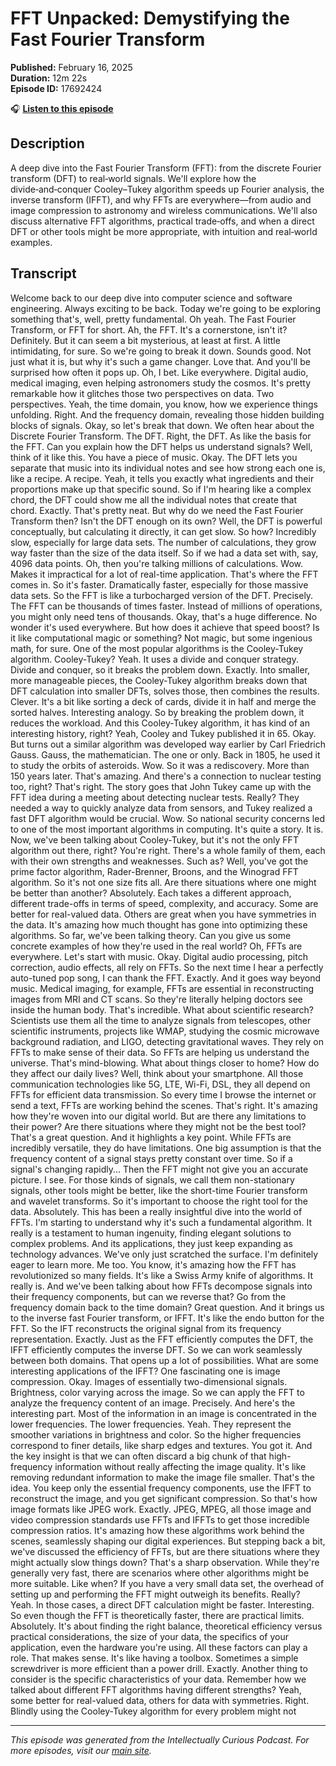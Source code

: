 # FFT Unpacked: Demystifying the Fast Fourier Transform

**Published:** February 16, 2025  
**Duration:** 12m 22s  
**Episode ID:** 17692424

🎧 **[Listen to this episode](https://intellectuallycurious.buzzsprout.com/2529712/episodes/17692424-fft-unpacked-demystifying-the-fast-fourier-transform)**

## Description

A deep dive into the Fast Fourier Transform (FFT): from the discrete Fourier transform (DFT) to real‑world signals. We'll explore how the divide‑and‑conquer Cooley–Tukey algorithm speeds up Fourier analysis, the inverse transform (IFFT), and why FFTs are everywhere—from audio and image compression to astronomy and wireless communications. We'll also discuss alternative FFT algorithms, practical trade‑offs, and when a direct DFT or other tools might be more appropriate, with intuition and real‑world examples.

## Transcript

Welcome back to our deep dive into computer science and software engineering. Always exciting to be back. Today we're going to be exploring something that's, well, pretty fundamental. Oh yeah. The Fast Fourier Transform, or FFT for short. Ah, the FFT. It's a cornerstone, isn't it? Definitely. But it can seem a bit mysterious, at least at first. A little intimidating, for sure. So we're going to break it down. Sounds good. Not just what it is, but why it's such a game changer. Love that. And you'll be surprised how often it pops up. Oh, I bet. Like everywhere. Digital audio, medical imaging, even helping astronomers study the cosmos. It's pretty remarkable how it glitches those two perspectives on data. Two perspectives. Yeah, the time domain, you know, how we experience things unfolding. Right. And the frequency domain, revealing those hidden building blocks of signals. Okay, so let's break that down. We often hear about the Discrete Fourier Transform. The DFT. Right, the DFT. As like the basis for the FFT. Can you explain how the DFT helps us understand signals? Well, think of it like this. You have a piece of music. Okay. The DFT lets you separate that music into its individual notes and see how strong each one is, like a recipe. A recipe. Yeah, it tells you exactly what ingredients and their proportions make up that specific sound. So if I'm hearing like a complex chord, the DFT could show me all the individual notes that create that chord. Exactly. That's pretty neat. But why do we need the Fast Fourier Transform then? Isn't the DFT enough on its own? Well, the DFT is powerful conceptually, but calculating it directly, it can get slow. So how? Incredibly slow, especially for large data sets. The number of calculations, they grow way faster than the size of the data itself. So if we had a data set with, say, 4096 data points. Oh, then you're talking millions of calculations. Wow. Makes it impractical for a lot of real-time application. That's where the FFT comes in. So it's faster. Dramatically faster, especially for those massive data sets. So the FFT is like a turbocharged version of the DFT. Precisely. The FFT can be thousands of times faster. Instead of millions of operations, you might only need tens of thousands. Okay, that's a huge difference. No wonder it's used everywhere. But how does it achieve that speed boost? Is it like computational magic or something? Not magic, but some ingenious math, for sure. One of the most popular algorithms is the Cooley-Tukey algorithm. Cooley-Tukey? Yeah. It uses a divide and conquer strategy. Divide and conquer, so it breaks the problem down. Exactly. Into smaller, more manageable pieces, the Cooley-Tukey algorithm breaks down that DFT calculation into smaller DFTs, solves those, then combines the results. Clever. It's a bit like sorting a deck of cards, divide it in half and merge the sorted halves. Interesting analogy. So by breaking the problem down, it reduces the workload. And this Cooley-Tukey algorithm, it has kind of an interesting history, right? Yeah, Cooley and Tukey published it in 65. Okay. But turns out a similar algorithm was developed way earlier by Carl Friedrich Gauss. Gauss, the mathematician. The one or only. Back in 1805, he used it to study the orbits of asteroids. Wow. So it was a rediscovery. More than 150 years later. That's amazing. And there's a connection to nuclear testing too, right? That's right. The story goes that John Tukey came up with the FFT idea during a meeting about detecting nuclear tests. Really? They needed a way to quickly analyze data from sensors, and Tukey realized a fast DFT algorithm would be crucial. Wow. So national security concerns led to one of the most important algorithms in computing. It's quite a story. It is. Now, we've been talking about Cooley-Tukey, but it's not the only FFT algorithm out there, right? You're right. There's a whole family of them, each with their own strengths and weaknesses. Such as? Well, you've got the prime factor algorithm, Rader-Brenner, Broons, and the Winograd FFT algorithm. So it's not one size fits all. Are there situations where one might be better than another? Absolutely. Each takes a different approach, different trade-offs in terms of speed, complexity, and accuracy. Some are better for real-valued data. Others are great when you have symmetries in the data. It's amazing how much thought has gone into optimizing these algorithms. So far, we've been talking theory. Can you give us some concrete examples of how they're used in the real world? Oh, FFTs are everywhere. Let's start with music. Okay. Digital audio processing, pitch correction, audio effects, all rely on FFTs. So the next time I hear a perfectly auto-tuned pop song, I can thank the FFT. Exactly. And it goes way beyond music. Medical imaging, for example, FFTs are essential in reconstructing images from MRI and CT scans. So they're literally helping doctors see inside the human body. That's incredible. What about scientific research? Scientists use them all the time to analyze signals from telescopes, other scientific instruments, projects like WMAP, studying the cosmic microwave background radiation, and LIGO, detecting gravitational waves. They rely on FFTs to make sense of their data. So FFTs are helping us understand the universe. That's mind-blowing. What about things closer to home? How do they affect our daily lives? Well, think about your smartphone. All those communication technologies like 5G, LTE, Wi-Fi, DSL, they all depend on FFTs for efficient data transmission. So every time I browse the internet or send a text, FFTs are working behind the scenes. That's right. It's amazing how they're woven into our digital world. But are there any limitations to their power? Are there situations where they might not be the best tool? That's a great question. And it highlights a key point. While FFTs are incredibly versatile, they do have limitations. One big assumption is that the frequency content of a signal stays pretty constant over time. So if a signal's changing rapidly... Then the FFT might not give you an accurate picture. I see. For those kinds of signals, we call them non-stationary signals, other tools might be better, like the short-time Fourier transform and wavelet transforms. So it's important to choose the right tool for the data. Absolutely. This has been a really insightful dive into the world of FFTs. I'm starting to understand why it's such a fundamental algorithm. It really is a testament to human ingenuity, finding elegant solutions to complex problems. And its applications, they just keep expanding as technology advances. We've only just scratched the surface. I'm definitely eager to learn more. Me too. You know, it's amazing how the FFT has revolutionized so many fields. It's like a Swiss Army knife of algorithms. It really is. And we've been talking about how FFTs decompose signals into their frequency components, but can we reverse that? Go from the frequency domain back to the time domain? Great question. And it brings us to the inverse fast Fourier transform, or IFFT. It's like the endo button for the FFT. So the IFT reconstructs the original signal from its frequency representation. Exactly. Just as the FFT efficiently computes the DFT, the IFFT efficiently computes the inverse DFT. So we can work seamlessly between both domains. That opens up a lot of possibilities. What are some interesting applications of the IFFT? One fascinating one is image compression. Okay. Images of essentially two-dimensional signals. Brightness, color varying across the image. So we can apply the FFT to analyze the frequency content of an image. Precisely. And here's the interesting part. Most of the information in an image is concentrated in the lower frequencies. The lower frequencies. Yeah. They represent the smoother variations in brightness and color. So the higher frequencies correspond to finer details, like sharp edges and textures. You got it. And the key insight is that we can often discard a big chunk of that high-frequency information without really affecting the image quality. It's like removing redundant information to make the image file smaller. That's the idea. You keep only the essential frequency components, use the IFFT to reconstruct the image, and you get significant compression. So that's how image formats like JPEG work. Exactly. JPEG, MPEG, all those image and video compression standards use FFTs and IFFTs to get those incredible compression ratios. It's amazing how these algorithms work behind the scenes, seamlessly shaping our digital experiences. But stepping back a bit, we've discussed the efficiency of FFTs, but are there situations where they might actually slow things down? That's a sharp observation. While they're generally very fast, there are scenarios where other algorithms might be more suitable. Like when? If you have a very small data set, the overhead of setting up and performing the FFT might outweigh its benefits. Really? Yeah. In those cases, a direct DFT calculation might be faster. Interesting. So even though the FFT is theoretically faster, there are practical limits. Absolutely. It's about finding the right balance, theoretical efficiency versus practical considerations, the size of your data, the specifics of your application, even the hardware you're using. All these factors can play a role. That makes sense. It's like having a toolbox. Sometimes a simple screwdriver is more efficient than a power drill. Exactly. Another thing to consider is the specific characteristics of your data. Remember how we talked about different FFT algorithms having different strengths? Yeah, some better for real-valued data, others for data with symmetries. Right. Blindly using the Cooley-Tukey algorithm for every problem might not

---
*This episode was generated from the Intellectually Curious Podcast. For more episodes, visit our [main site](https://intellectuallycurious.buzzsprout.com).*
